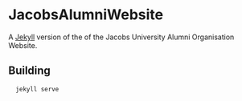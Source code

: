 # JacobsAlumniWebsite
A [Jekyll](https://jekyllrb.com) version of the of the Jacobs University Alumni Organisation Website.  

## Building
```
  jekyll serve
```

